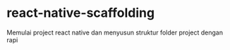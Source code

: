 # react-native-scaffolding
Memulai project react native dan menyusun struktur folder project dengan rapi
